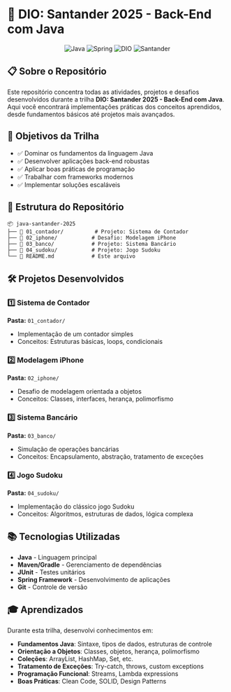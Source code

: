 # 🚀 DIO: Santander 2025 - Back-End com Java

<div align="center">
  <img src="https://img.shields.io/badge/Java-ED8B00?style=for-the-badge&logo=java&logoColor=white" alt="Java">
  <img src="https://img.shields.io/badge/Spring-6DB33F?style=for-the-badge&logo=spring&logoColor=white" alt="Spring">
  <img src="https://img.shields.io/badge/DIO-0066CC?style=for-the-badge&logo=digitalocean&logoColor=white" alt="DIO">
  <img src="https://img.shields.io/badge/Santander-EC0000?style=for-the-badge&logo=santander&logoColor=white" alt="Santander">
</div>

## 📋 Sobre o Repositório

Este repositório concentra todas as atividades, projetos e desafios desenvolvidos durante a trilha **DIO: Santander 2025 - Back-End com Java**. Aqui você encontrará implementações práticas dos conceitos aprendidos, desde fundamentos básicos até projetos mais avançados.

## 🎯 Objetivos da Trilha

- ✅ Dominar os fundamentos da linguagem Java
- ✅ Desenvolver aplicações back-end robustas
- ✅ Aplicar boas práticas de programação
- ✅ Trabalhar com frameworks modernos
- ✅ Implementar soluções escaláveis

## 📁 Estrutura do Repositório

```
📦 java-santander-2025
├── 📂 01_contador/          # Projeto: Sistema de Contador
├── 📂 02_iphone/           # Desafio: Modelagem iPhone
├── 📂 03_banco/            # Projeto: Sistema Bancário
├── 📂 04_sudoku/           # Projeto: Jogo Sudoku
└── 📄 README.md            # Este arquivo
```

## 🛠️ Projetos Desenvolvidos

### 1️⃣ Sistema de Contador
**Pasta:** `01_contador/`
- Implementação de um contador simples
- Conceitos: Estruturas básicas, loops, condicionais

### 2️⃣ Modelagem iPhone
**Pasta:** `02_iphone/`
- Desafio de modelagem orientada a objetos
- Conceitos: Classes, interfaces, herança, polimorfismo

### 3️⃣ Sistema Bancário
**Pasta:** `03_banco/`
- Simulação de operações bancárias
- Conceitos: Encapsulamento, abstração, tratamento de exceções

### 4️⃣ Jogo Sudoku
**Pasta:** `04_sudoku/`
- Implementação do clássico jogo Sudoku
- Conceitos: Algoritmos, estruturas de dados, lógica complexa

## 📚 Tecnologias Utilizadas

- **Java** - Linguagem principal
- **Maven/Gradle** - Gerenciamento de dependências
- **JUnit** - Testes unitários
- **Spring Framework** - Desenvolvimento de aplicações
- **Git** - Controle de versão

## 🎓 Aprendizados

Durante esta trilha, desenvolvi conhecimentos em:

- **Fundamentos Java**: Sintaxe, tipos de dados, estruturas de controle
- **Orientação a Objetos**: Classes, objetos, herança, polimorfismo
- **Coleções**: ArrayList, HashMap, Set, etc.
- **Tratamento de Exceções**: Try-catch, throws, custom exceptions
- **Programação Funcional**: Streams, Lambda expressions
- **Boas Práticas**: Clean Code, SOLID, Design Patterns